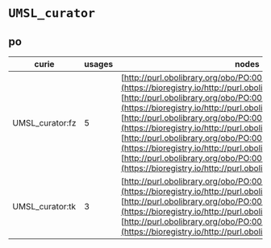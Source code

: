 # `UMSL_curator`

## po

| curie           |   usages | nodes                                                                                                                                                                                                                                                                                                                                                                                                                                                                                                                                                                     |
|-----------------|----------|---------------------------------------------------------------------------------------------------------------------------------------------------------------------------------------------------------------------------------------------------------------------------------------------------------------------------------------------------------------------------------------------------------------------------------------------------------------------------------------------------------------------------------------------------------------------------|
| UMSL_curator:fz |        5 | [http://purl.obolibrary.org/obo/PO:0006341](https://bioregistry.io/http://purl.obolibrary.org/obo/PO:0006341), [http://purl.obolibrary.org/obo/PO:0020059](https://bioregistry.io/http://purl.obolibrary.org/obo/PO:0020059), [http://purl.obolibrary.org/obo/PO:0020137](https://bioregistry.io/http://purl.obolibrary.org/obo/PO:0020137), [http://purl.obolibrary.org/obo/PO:0020147](https://bioregistry.io/http://purl.obolibrary.org/obo/PO:0020147), [http://purl.obolibrary.org/obo/PO:0020148](https://bioregistry.io/http://purl.obolibrary.org/obo/PO:0020148) |
| UMSL_curator:tk |        3 | [http://purl.obolibrary.org/obo/PO:0009040](https://bioregistry.io/http://purl.obolibrary.org/obo/PO:0009040), [http://purl.obolibrary.org/obo/PO:0009041](https://bioregistry.io/http://purl.obolibrary.org/obo/PO:0009041), [http://purl.obolibrary.org/obo/PO:0020054](https://bioregistry.io/http://purl.obolibrary.org/obo/PO:0020054)                                                                                                                                                                                                                               |

